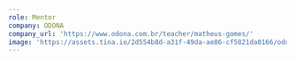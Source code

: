 ```yaml
---
role: Mentor
company: ODONA
company_url: 'https://www.odona.com.br/teacher/matheus-gomes/'
image: 'https://assets.tina.io/2d554b8d-a31f-49da-ae86-cf5821da0166/odona-logo.jpeg'
---
```


